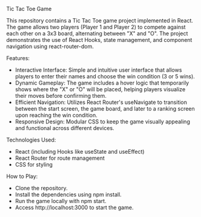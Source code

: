 Tic Tac Toe Game

This repository contains a Tic Tac Toe game project implemented in React. The game allows two players (Player 1 and Player 2) to compete against each other on a 3x3 board, alternating between "X" and "O". The project demonstrates the use of React Hooks, state management, and component navigation using react-router-dom.


Features:
- Interactive Interface: Simple and intuitive user interface that allows players to enter their names and choose the win condition (3 or 5 wins).
- Dynamic Gameplay: The game includes a hover logic that temporarily shows where the "X" or "O" will be placed, helping players visualize their moves before confirming them.
- Efficient Navigation: Utilizes React Router's useNavigate to transition between the start screen, the game board, and later to a ranking screen upon reaching the win condition.
- Responsive Design: Modular CSS to keep the game visually appealing and functional across different devices.


Technologies Used:
- React (including Hooks like useState and useEffect)
- React Router for route management
- CSS for styling

  
How to Play:
- Clone the repository.
- Install the dependencies using npm install.
- Run the game locally with npm start.
- Access http://localhost:3000 to start the game.
